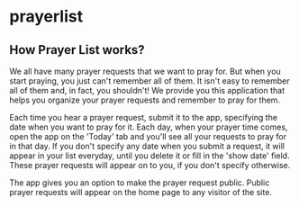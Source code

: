 # prayerlist
## How Prayer List works?
We all have many prayer requests that we want to pray for. But when you start praying, you just can't remember all of them. It isn't easy to remember all of them and, in fact, you shouldn't! We provide you this application that helps you organize your prayer requests and remember to pray for them.

Each time you hear a prayer request, submit it to the app, specifying the date when you want to pray for it. Each day, when your prayer time comes, open the app on the 'Today' tab and you'll see all your requests to pray for in that day. If you don't specify any date when you submit a request, it will appear in your list everyday, until you delete it or fill in the 'show date' field. These prayer requests will appear on to you, if you don't specify otherwise.

The app gives you an option to make the prayer request public. Public prayer requests will appear on the home page to any visitor of the site.
